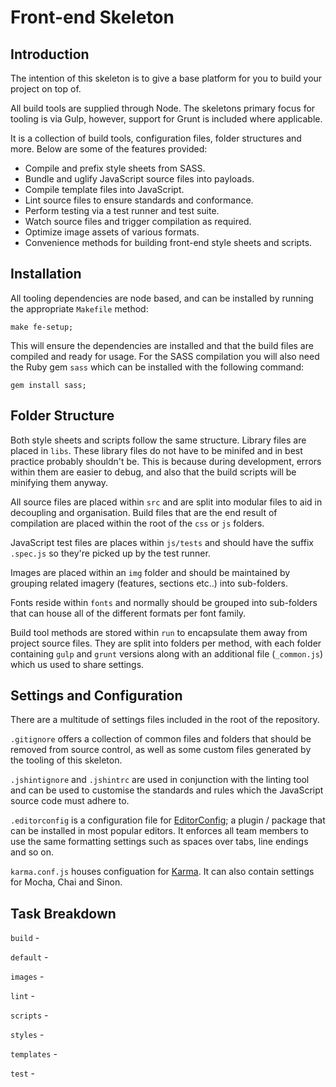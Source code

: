 # Front-end Skeleton

## Introduction
The intention of this skeleton is to give a base platform for you to build your project on top of.

All build tools are supplied through Node. The skeletons primary focus for tooling is via Gulp, however, support for Grunt is included where applicable.

It is a collection of build tools, configuration files, folder structures and more. Below are some of the features provided:

- Compile and prefix style sheets from SASS.
- Bundle and uglify JavaScript source files into payloads.
- Compile template files into JavaScript.
- Lint source files to ensure standards and conformance.
- Perform testing via a test runner and test suite.
- Watch source files and trigger compilation as required.
- Optimize image assets of various formats.
- Convenience methods for building front-end style sheets and scripts.

## Installation
All tooling dependencies are node based, and can be installed by running the appropriate `Makefile` method:

```
make fe-setup;
```

This will ensure the dependencies are installed and that the build files are compiled and ready for usage. For the SASS compilation you will also need the Ruby gem `sass` which can be installed with the following command:

```
gem install sass;
```

## Folder Structure
Both style sheets and scripts follow the same structure. Library files are placed in `libs`. These library files do not have to be minifed and in best practice probably shouldn't be. This is because during development, errors within them are easier to debug, and also that the build scripts will be minifying them anyway.

All source files are placed within `src` and are split into modular files to aid in decoupling and organisation. Build files that are the end result of compilation are placed within the root of the `css` or `js` folders.

JavaScript test files are places within `js/tests` and should have the suffix `.spec.js` so they're picked up by the test runner.

Images are placed within an `img` folder and should be maintained by grouping related imagery (features, sections etc..) into sub-folders.

Fonts reside within `fonts` and normally should be grouped into sub-folders that can house all of the different formats per font family.

Build tool methods are stored within `run` to encapsulate them away from project source files. They are split into folders per method, with each folder containing `gulp` and `grunt` versions along with an additional file (`_common.js`) which us used to share settings.

## Settings and Configuration
There are a multitude of settings files included in the root of the repository.

`.gitignore` offers a collection of common files and folders that should be removed from source control, as well as some custom files generated by the tooling of this skeleton.

`.jshintignore` and `.jshintrc` are used in conjunction with the linting tool and can be used to customise the standards and rules which the JavaScript source code must adhere to.

`.editorconfig` is a configuration file for [EditorConfig](http://editorconfig.org/); a plugin / package that can be installed in most popular editors. It enforces all team members to use the same formatting settings such as spaces over tabs, line endings and so on.

`karma.conf.js` houses configuation for [Karma](http://karma-runner.github.io/). It can also contain settings for Mocha, Chai and Sinon.

## Task Breakdown
`build` -

`default` -

`images` -

`lint` -

`scripts` -

`styles` -

`templates` -

`test` -
